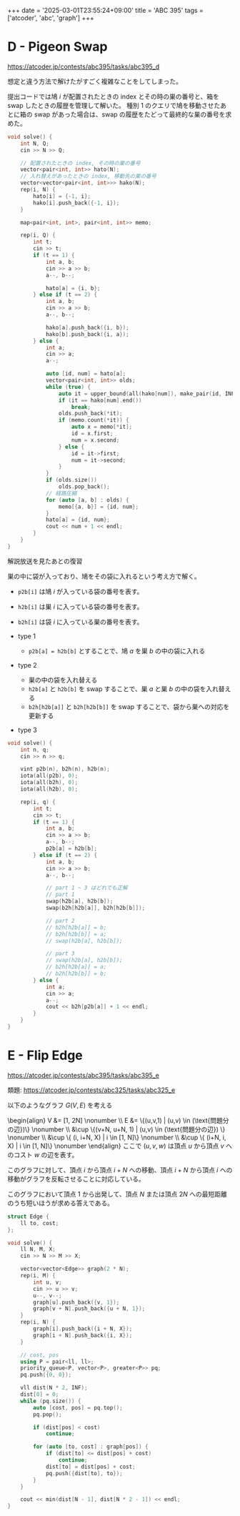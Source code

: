 +++
date = '2025-03-01T23:55:24+09:00'
title = 'ABC 395'
tags = ['atcoder', 'abc', 'graph']
+++

# D - Pigeon Swap

<https://atcoder.jp/contests/abc395/tasks/abc395_d>

想定と違う方法で解けたがすごく複雑なことをしてしまった。

提出コードでは鳩 $i$ が配置されたときの index とその時の巣の番号と、箱を swap したときの履歴を管理して解いた。
種別 1 のクエリで鳩を移動させたあとに箱の swap があった場合は、swap の履歴をたどって最終的な巣の番号を求めた。

```cpp
void solve() {
    int N, Q;
    cin >> N >> Q;

    // 配置されたときの index, その時の巣の番号
    vector<pair<int, int>> hato(N);
    // 入れ替えがあったときの index, 移動先の巣の番号
    vector<vector<pair<int, int>>> hako(N);
    rep(i, N) {
        hato[i] = {-1, i};
        hako[i].push_back({-1, i});
    }

    map<pair<int, int>, pair<int, int>> memo;

    rep(i, Q) {
        int t;
        cin >> t;
        if (t == 1) {
            int a, b;
            cin >> a >> b;
            a--, b--;

            hato[a] = {i, b};
        } else if (t == 2) {
            int a, b;
            cin >> a >> b;
            a--, b--;

            hako[a].push_back({i, b});
            hako[b].push_back({i, a});
        } else {
            int a;
            cin >> a;
            a--;

            auto [id, num] = hato[a];
            vector<pair<int, int>> olds;
            while (true) {
                auto it = upper_bound(all(hako[num]), make_pair(id, INF));
                if (it == hako[num].end())
                    break;
                olds.push_back(*it);
                if (memo.count(*it)) {
                    auto x = memo[*it];
                    id = x.first;
                    num = x.second;
                } else {
                    id = it->first;
                    num = it->second;
                }
            }
            if (olds.size())
                olds.pop_back();
            // 経路圧縮
            for (auto [a, b] : olds) {
                memo[{a, b}] = {id, num};
            }
            hato[a] = {id, num};
            cout << num + 1 << endl;
        }
    }
}
```

解説放送を見たあとの復習

巣の中に袋が入っており、鳩をその袋に入れるという考え方で解く。

- `p2b[i]` は鳩 $i$ が入っている袋の番号を表す。
- `h2b[i]` は巣 $i$ に入っている袋の番号を表す。
- `b2h[i]` は袋 $i$ に入っている巣の番号を表す。

- type 1
  - `p2b[a] = h2b[b]` とすることで、鳩 $a$ を巣 $b$ の中の袋に入れる
- type 2
  - 巣の中の袋を入れ替える
  - `h2b[a]` と `h2b[b]` を swap することで、巣 $a$ と巣 $b$ の中の袋を入れ替える
  - `b2h[h2b[a]]` と `b2h[h2b[b]]` を swap することで、袋から巣への対応を更新する
- type 3

```cpp
void solve() {
    int n, q;
    cin >> n >> q;

    vint p2b(n), b2h(n), h2b(n);
    iota(all(p2b), 0);
    iota(all(b2h), 0);
    iota(all(h2b), 0);

    rep(i, q) {
        int t;
        cin >> t;
        if (t == 1) {
            int a, b;
            cin >> a >> b;
            a--, b--;
            p2b[a] = h2b[b];
        } else if (t == 2) {
            int a, b;
            cin >> a >> b;
            a--, b--;

            // part 1 ~ 3 はどれでも正解
            // part 1
            swap(h2b[a], h2b[b]);
            swap(b2h[h2b[a]], b2h[h2b[b]]);

            // part 2
            // b2h[h2b[a]] = b;
            // b2h[h2b[b]] = a;
            // swap(h2b[a], h2b[b]);

            // part 3
            // swap(h2b[a], h2b[b]);
            // b2h[h2b[a]] = a;
            // b2h[h2b[b]] = b;
        } else {
            int a;
            cin >> a;
            a--;
            cout << b2h[p2b[a]] + 1 << endl;
        }
    }
}
```

# E - Flip Edge

<https://atcoder.jp/contests/abc395/tasks/abc395_e>

類題: <https://atcoder.jp/contests/abc325/tasks/abc325_e>

以下のようなグラフ $G(V, E)$ を考える

\begin{align}
    V &= [1, 2N] \nonumber \\\\
    E &= \\{(u,v,1) | (u,v) \in (\text{問題分の辺})\\} \nonumber \\\\
        &\cup \\{(v+N, u+N, 1) | (u,v) \in (\text{問題分の辺}) \\} \nonumber \\\\
        &\cup \\{ (i, i+N, X) | i \in [1, N]\\} \nonumber \\\\
        &\cup \\{ (i+N, i, X) | i \in [1, N]\\} \nonumber
\end{align}
ここで $(u,v,w)$ は頂点 $u$ から頂点 $v$ へのコスト $w$ の辺を表す。

このグラフに対して、頂点 $i$ から頂点 $i+N$ への移動、頂点 $i+N$ から頂点 $i$ への移動がグラフを反転させることに対応している。

このグラフにおいて頂点 1 から出発して、頂点 $N$ または頂点 $2N$ への最短距離のうち短いほうが求める答えである。

```cpp
struct Edge {
    ll to, cost;
};

void solve() {
    ll N, M, X;
    cin >> N >> M >> X;

    vector<vector<Edge>> graph(2 * N);
    rep(i, M) {
        int u, v;
        cin >> u >> v;
        u--, v--;
        graph[u].push_back({v, 1});
        graph[v + N].push_back({u + N, 1});
    }
    rep(i, N) {
        graph[i].push_back({i + N, X});
        graph[i + N].push_back({i, X});
    }

    // cost, pos
    using P = pair<ll, ll>;
    priority_queue<P, vector<P>, greater<P>> pq;
    pq.push({0, 0});

    vll dist(N * 2, INF);
    dist[0] = 0;
    while (pq.size()) {
        auto [cost, pos] = pq.top();
        pq.pop();

        if (dist[pos] < cost)
            continue;

        for (auto [to, cost] : graph[pos]) {
            if (dist[to] <= dist[pos] + cost)
                continue;
            dist[to] = dist[pos] + cost;
            pq.push({dist[to], to});
        }
    }

    cout << min(dist[N - 1], dist[N * 2 - 1]) << endl;
}
```
